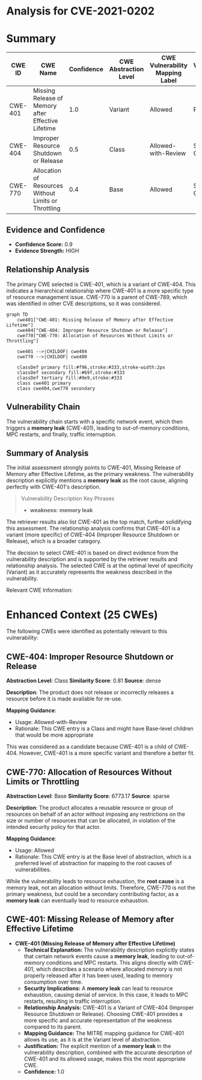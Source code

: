 # Analysis for CVE-2021-0202

# Summary
| CWE ID | CWE Name | Confidence | CWE Abstraction Level | CWE Vulnerability Mapping Label | CWE-Vulnerability Mapping Notes |
|---|---|---|---|---|---|
| CWE-401 | Missing Release of Memory after Effective Lifetime | 1.0 | Variant | Allowed | Primary CWE |
| CWE-404 | Improper Resource Shutdown or Release | 0.5 | Class | Allowed-with-Review | Secondary Candidate |
| CWE-770 | Allocation of Resources Without Limits or Throttling | 0.4 | Base | Allowed | Secondary Candidate |

## Evidence and Confidence

*   **Confidence Score:** 0.9
*   **Evidence Strength:** HIGH

## Relationship Analysis
The primary CWE selected is CWE-401, which is a variant of CWE-404. This indicates a hierarchical relationship where CWE-401 is a more specific type of resource management issue. CWE-770 is a parent of CWE-789, which was identified in other CVE descriptions, so it was considered.

```mermaid
graph TD
    cwe401["CWE-401: Missing Release of Memory after Effective Lifetime"]
    cwe404["CWE-404: Improper Resource Shutdown or Release"]
    cwe770["CWE-770: Allocation of Resources Without Limits or Throttling"]
    
    cwe401 -->|CHILDOF| cwe404
    cwe770 -->|CHILDOF| cwe400
    
    classDef primary fill:#f96,stroke:#333,stroke-width:2px
    classDef secondary fill:#69f,stroke:#333
    classDef tertiary fill:#9e9,stroke:#333
    class cwe401 primary
    class cwe404,cwe770 secondary
```

## Vulnerability Chain
The vulnerability chain starts with a specific network event, which then triggers a **memory leak** (CWE-401), leading to out-of-memory conditions, MPC restarts, and finally, traffic interruption.

## Summary of Analysis
The initial assessment strongly points to CWE-401, Missing Release of Memory after Effective Lifetime, as the primary weakness. The vulnerability description explicitly mentions a **memory leak** as the root cause, aligning perfectly with CWE-401's description.

> Vulnerability Description Key Phrases
> - **weakness:** **memory leak**

The retriever results also list CWE-401 as the top match, further solidifying this assessment. The relationship analysis confirms that CWE-401 is a variant (more specific) of CWE-404 (Improper Resource Shutdown or Release), which is a broader category.

The decision to select CWE-401 is based on direct evidence from the vulnerability description and is supported by the retriever results and relationship analysis. The selected CWE is at the optimal level of specificity (Variant) as it accurately represents the weakness described in the vulnerability.

Relevant CWE Information:

# Enhanced Context (25 CWEs)
The following CWEs were identified as potentially relevant to this vulnerability:

## CWE-404: Improper Resource Shutdown or Release
**Abstraction Level**: Class
**Similarity Score**: 0.81
**Source**: dense

**Description**:
The product does not release or incorrectly releases a resource before it is made available for re-use.

**Mapping Guidance**:
- Usage: Allowed-with-Review
- Rationale: This CWE entry is a Class and might have Base-level children that would be more appropriate

This was considered as a candidate because CWE-401 is a child of CWE-404. However, CWE-401 is a more specific variant and therefore a better fit.

## CWE-770: Allocation of Resources Without Limits or Throttling
**Abstraction Level**: Base
**Similarity Score**: 6773.17
**Source**: sparse

**Description**:
The product allocates a reusable resource or group of resources on behalf of an actor without imposing any restrictions on the size or number of resources that can be allocated, in violation of the intended security policy for that actor.

**Mapping Guidance**:
- Usage: Allowed
- Rationale: This CWE entry is at the Base level of abstraction, which is a preferred level of abstraction for mapping to the root causes of vulnerabilities.

While the vulnerability leads to resource exhaustion, the **root cause** is a memory leak, not an allocation without limits. Therefore, CWE-770 is not the primary weakness, but could be a secondary contributing factor, as a **memory leak** can eventually lead to resource exhaustion.

## CWE-401: Missing Release of Memory after Effective Lifetime
*   **CWE-401 (Missing Release of Memory after Effective Lifetime)**
    *   **Technical Explanation:** The vulnerability description explicitly states that certain network events cause a **memory leak**, leading to out-of-memory conditions and MPC restarts. This aligns directly with CWE-401, which describes a scenario where allocated memory is not properly released after it has been used, leading to memory consumption over time.
    *   **Security Implications:** A **memory leak** can lead to resource exhaustion, causing denial of service. In this case, it leads to MPC restarts, resulting in traffic interruption.
    *   **Relationship Analysis:** CWE-401 is a Variant of CWE-404 (Improper Resource Shutdown or Release). Choosing CWE-401 provides a more specific and accurate representation of the weakness compared to its parent.
    *   **Mapping Guidance:** The MITRE mapping guidance for CWE-401 allows its use, as it is at the Variant level of abstraction.
    *   **Justification:** The explicit mention of a **memory leak** in the vulnerability description, combined with the accurate description of CWE-401 and its allowed usage, makes this the most appropriate CWE.
    *   **Confidence:** 1.0